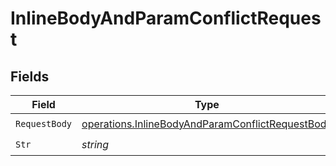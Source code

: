 # InlineBodyAndParamConflictRequest


## Fields

| Field                                                                                                                       | Type                                                                                                                        | Required                                                                                                                    | Description                                                                                                                 |
| --------------------------------------------------------------------------------------------------------------------------- | --------------------------------------------------------------------------------------------------------------------------- | --------------------------------------------------------------------------------------------------------------------------- | --------------------------------------------------------------------------------------------------------------------------- |
| `RequestBody`                                                                                                               | [operations.InlineBodyAndParamConflictRequestBody](../../../pkg/models/operations/inlinebodyandparamconflictrequestbody.md) | :heavy_check_mark:                                                                                                          | N/A                                                                                                                         |
| `Str`                                                                                                                       | *string*                                                                                                                    | :heavy_check_mark:                                                                                                          | N/A                                                                                                                         |